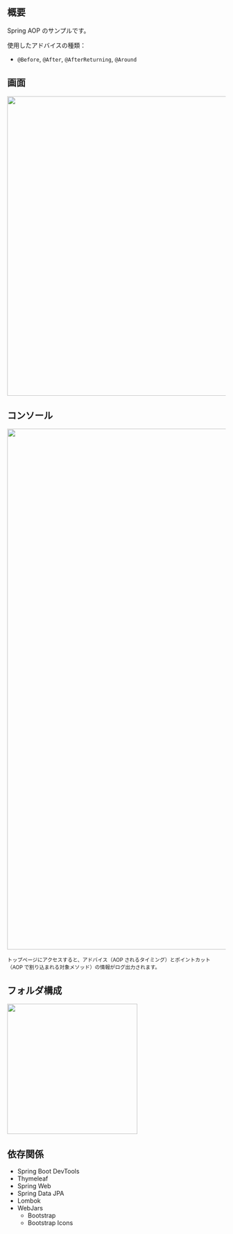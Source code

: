 ## 概要

Spring AOP のサンプルです。

使用したアドバイスの種類：
* `@Before`, `@After`, `@AfterReturning`, `@Around`

## 画面

<img width="690" src="https://user-images.githubusercontent.com/59589496/129371002-e054e0b7-c044-415e-b931-e858fb259138.png">  

## コンソール

<img width="1200" src="https://user-images.githubusercontent.com/59589496/129372282-80cf7ec2-af69-43d4-90d9-ab6eec132ea7.png">  

<small>トップページにアクセスすると、アドバイス（AOP されるタイミング）とポイントカット（AOP で割り込まれる対象メソッド）の情報がログ出力されます。</small>

## フォルダ構成

<img width="300" src="https://user-images.githubusercontent.com/59589496/129373070-1de21721-e6ad-4fc8-9f21-f54cf3950426.png">  

## 依存関係

* Spring Boot DevTools
* Thymeleaf
* Spring Web
* Spring Data JPA
* Lombok
* WebJars
  - Bootstrap
  - Bootstrap Icons
